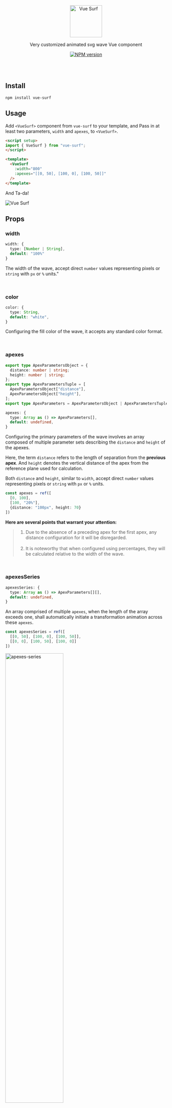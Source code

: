 <br>
<br>
<p align="center">
<img height="100" src="./graphs/logo.svg" alt="Vue Surf">
</p>

<p align="center">
Very customized animated svg wave Vue component
</p>

<p align="center"><a href="https://www.npmjs.com/package/vue-surf"><img src="https://img.shields.io/npm/v/vue-surf?color=3fb883&amp;label=" alt="NPM version"></a></p>

<br>
<br>

## Install

```
npm install vue-surf
```

## Usage

Add `<VueSurf>` component from `vue-surf` to your template, and Pass in at least two parameters, `width` and `apexes`, to `<VueSurf>`.

```html
<script setup>
import { VueSurf } from "vue-surf";
</script>

<template>
  <VueSurf
    :width="800"
    :apexes="[[0, 50], [100, 0], [100, 50]]"
  />
</template>
```
And Ta-da!

<img src="./graphs/side-top.png" alt="Vue Surf">

## Props

### width
```typescript
width: {
  type: [Number | String],
  default: "100%"
}
```

The width of the wave, accept direct `number` values representing pixels or `string` with `px` or `%` units."

<br/>

### color
```typescript
color: {
  type: String,
  default: "white",
}
```
Configuring the fill color of the wave, it accepts any standard color format.

<br/>

### apexes
```typescript
export type ApexParametersObject = {
  distance: number | string;
  height: number | string;
};
export type ApexParametersTuple = [
  ApexParametersObject["distance"],
  ApexParametersObject["height"],
];
export type ApexParameters = ApexParametersObject | ApexParametersTuple;

apexes: {
  type: Array as () => ApexParameters[],
  default: undefined,
}
```

Configuring the primary parameters of the wave involves an array composed of multiple parameter sets describing the `distance` and `height` of the apexes.

Here, the term `distance` refers to the length of separation from the **previous apex**. And `height` denotes the vertical distance of the apex from the reference plane used for calculation.

Both `distance` and `height`, similar to `width`, accept direct `number` values representing pixels or `string` with `px` or `%` units.

```typescript
const apexes = ref([
  [0, 100],
  [100, "20%"],
  {distance: "100px", height: 70}
])
```

<strong>Here are several points that warrant your attention:</strong>
> 1. Due to the absence of a preceding apex for the first apex, any distance configuration for it will be disregarded.<br/><br/>
> 2. It is noteworthy that when configured using percentages, they will be calculated relative to the width of the wave. <br/>

<br/>

### apexesSeries
```typescript
apexesSeries: {
  type: Array as () => ApexParameters[][],
  default: undefined,
}
```
An array comprised of multiple `apexes`, when the length of the array exceeds one, shall automatically initiate a transformation animation across these `apexes`.

```typescript
const apexesSeries = ref([
  [[0, 50], [100, 0], [100, 50]],
  [[0, 0], [100, 50], [100, 0]]
])
```

<img src="./graphs/apexes-series.gif" alt="apexes-series" width="60%">

> Please ensure that each `apexes` within the `apexesSeries` possesses an equal length to maintain the effectiveness of the transformation animation."

<br/>

### side
```typescript
side: {
  type: String as () => "top" | "bottom",
  default: "top",
}
```
The determination of whether the wave faces upwards or downwards also dictates whether the height of the apexes is measured from the top or the bottom.

```html
<template>
  <section />
  <VueSurf
    :width="800"
    :side="'top'"
    :apexes="[[0, 50], [100, 0], [100, 50]]"
  />
</template>

<template>
  <VueSurf
    :width="800"
    :side="'bottom'"
    :apexes="[[0, 50], [100, 0], [100, 50]]"
  />
  <section />
</template>
```

<p align="center" float="left">
  <img src="./graphs/side-top.png" alt="side-top" width="45%">
  <img src="./graphs/side-bottom.png" alt="side-bottom" width="45%">
</p>

<br/>

### repeat
```typescript
repeat: {
  type: Boolean,
  default: true,
}
```
The decision to automatically repeat is contingent upon whether the cumulative `distance` set by an `apexes` is insufficient to cover the entire `width` of the wave.

```html
<template>
  <section />
  <VueSurf
    :width="800"
    :apexes="[[0, 50], [100, 0], [100, 50]]"
    :repeat="false"
  />
</template>
```
<img src="./graphs/repeat.png" alt="repeat" width="60%">

<br/>

### closure
```typescript
closure: {
  type: Boolean,
  default: true,
}
```
To facilitate a natural alignment of repeated waves, the height of the last apex in an `apexes` will automatically align with the height of the first apex. You can set it to `false` to disable this behavior.

```html
<template>
  <section />
  <VueSurf
    :width="800"
    :apexes="[[0, 50], [100, 0], [100, 100]]" // higher then first apex
    :closure="false"
  />
</template>
```
<img src="./graphs/closure.png" alt="closure" width="60%">

<br/>

### smooth
```typescript
smooth: {
  type: [Boolean, Number],
  default: true,
}
```
At times, when you configure a significant difference in distance between consecutive apexes, the presentation of the wave may not appear as smooth.

To mitigate such outcomes, we perform certain calculations. However, you have the option to set it to `false` to disable this behavior.

Alternatively, you can provide a `number` value between 0 and 1 to adjust the level of smoothness.

```html
<template>
  <section />
  <VueSurf
    :width="800"
    :apexes="[ 
      [0, 50],
      [100, 0],
      [50, 100],
      [200, 0],
      [100, 50]
    ]"
    :smooth="false"
  />
</template>
```
<p align="center" float="left">
  <img src="./graphs/smooth-true.png" alt="smooth-true" width="45%">
  <img src="./graphs/smooth-false.png" alt="smooth-false" width="45%">
</p>

>If the numerical disparities are indeed substantial, the extent of smoothing may still remain limited

<br/>

### marquee
```typescript
marquee: {
  type: Boolean,
  default: true,
}
```
When you use <VueSurf>, the marquee animation effect will automatically activate. You can set it to `false` to deactivate the animation.

<img src="./graphs/marquee.gif" alt="marquee" width="60%">

<br/>

### marqueeSpeed
```typescript
marqueeSpeed: {
  type: Number,
  default: 2,
}
```
It accepts a `number` value ranging from -25 to 25 to control the speed of the marquee animation. When the value is greater than 0, the animation moves to the right; when less than 0, it moves to the left.

<br/>

### transitionDuration
```typescript
transitionDuration: {
  type: Number,
  default: 500,
}
```
When you dynamically update the `apexes` or use the `apexesSeries`, the wave undergoes a transformation animation. You can pass a `number` value to adjust the transition duration. The unit is millisecond.

<br/>

### apexesSeriesTransformDuration
```typescript
apexesSeriesTransformDuration: {
  type: Number,
  default: undefined,
}
```
To achieve a seamless animation effect, when no value is specified, it defaults to being the same as `transitionDuration`.

<br/>

### onApexesChanged
```typescript
onApexesChanged: {
  type: Function as PropType<(currentApexes: ApexParameters[]) => void>,
  default: undefined,
}
```
A callback function that is invoked when there is an update to the apexes.

## Exposed Methods

```html
<script setup>
import { VueSurf } from "vue-surf";

const vueSurf = ref(null)
</script>

<template>
  <VueSurf
    ref="vueSurf"
    :width="800"
    :apexes="[[0, 50], [100, 0], [100, 50]]"
  />
  <section
    @mouseenter="vueSurfRef?.pauseMarquee()"
    @mouseleave="vueSurfRef?.playMarquee()"
  />
</template>
```

```typescript
type WaveExpose = {
  pauseMarquee: () => void;
  resumeMarquee: () => void;
  pauseApexesSeriesTransform: () => void;
  resumeApexesSeriesTransform: () => void;
};
```

### pauseMarquee
Gradually pause the marquee animation. This function becomes ineffective when `marquee` is set to `false`.

<br/>

### resumeMarquee
Gradually resume the marquee animation. This function becomes ineffective when `marquee` is set to `false`.

<br/>

### pauseApexesSeriesTransform
Resume the apexes transformation animation.

<br/>

### resumeApexesSeriesTransform
Resume the apexes transformation animation.

## License

[MIT](./LICENSE) License © 2023 [max.lee](https://github.com/f820602)